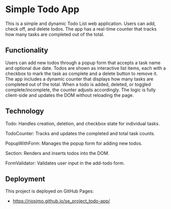 # Simple Todo App

This is a simple and dynamic Todo List web application. Users can add, check off, and delete todos. The app has a real-time counter that tracks how many tasks are completed out of the total.

## Functionality

Users can add new todos through a popup form that accepts a task name and optional due date. Todos are shown as interactive list items, each with a checkbox to mark the task as complete and a delete button to remove it. The app includes a dynamic counter that displays how many tasks are completed out of the total. When a todo is added, deleted, or toggled complete/incomplete, the counter adjusts accordingly. The logic is fully client-side and updates the DOM without reloading the page.

## Technology

Todo: Handles creation, deletion, and checkbox state for individual tasks.

TodoCounter: Tracks and updates the completed and total task counts.

PopupWithForm: Manages the popup form for adding new todos.

Section: Renders and inserts todos into the DOM.

FormValidator: Validates user input in the add-todo form.

## Deployment

This project is deployed on GitHub Pages:

- https://riosjmo.github.io/se_project_todo-app/

